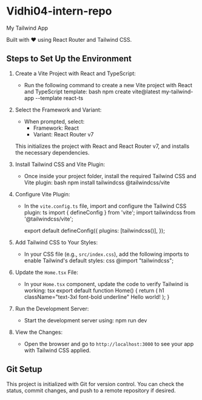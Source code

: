 # Vidhi04-intern-repo

My Tailwind App

Built with ❤️ using React Router and Tailwind CSS.

## Steps to Set Up the Environment

1. Create a Vite Project with React and TypeScript:
   - Run the following command to create a new Vite project with React and TypeScript template:
   bash
     npm create vite@latest my-tailwind-app --template react-ts

2. Select the Framework and Variant:
   - When prompted, select:
     - Framework: React
     - Variant: React Router v7

   This initializes the project with React and React Router v7, and installs the necessary dependencies.

3. Install Tailwind CSS and Vite Plugin:
   - Once inside your project folder, install the required Tailwind CSS and Vite plugin:
    bash
     npm install tailwindcss @tailwindcss/vite

4. Configure Vite Plugin:
   - In the `vite.config.ts` file, import and configure the Tailwind CSS plugin:
      ts
     import { defineConfig } from 'vite';
     import tailwindcss from '@tailwindcss/vite';

     export default defineConfig({
       plugins: [tailwindcss()],
     });

5. Add Tailwind CSS to Your Styles:
   - In your CSS file (e.g., `src/index.css`), add the following imports to enable Tailwind's default styles:
     css
     @import "tailwindcss";

6. Update the `Home.tsx` File:
   - In your `Home.tsx` component, update the code to verify Tailwind is working:
      tsx
     export default function Home() {
       return (
         h1 className="text-3xl font-bold underline"
           Hello world!
         </h1>
       );
     }

7. Run the Development Server:
   - Start the development server using:
     npm run dev

8. View the Changes:
   - Open the browser and go to `http://localhost:3000` to see your app with Tailwind CSS applied.

## Git Setup

This project is initialized with Git for version control. You can check the status, commit changes, and push to a remote repository if desired.
